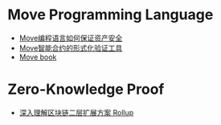 # Move Programming Language
- [Move编程语言如何保证资产安全](https://www.bilibili.com/video/BV1WA411e7Hr)
- [Move智能合约的形式化验证工具](https://weibo.com/ttarticle/p/show?id=2309404537532376285287)
- [Move book](https://move-book.com/cn)

# Zero-Knowledge Proof
- [深入理解区块链二层扩展方案 Rollup](https://weibo.com/ttarticle/p/show?id=2309404479538624069647)


